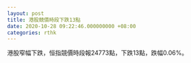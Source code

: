 ```yaml
---
layout: post
title: 港股競價時段下跌13點
date: 2020-10-28 09:22:46.000000000 +08:00
categories: rthk
---
```


港股窄幅下跌，恒指競價時段報24773點，下跌13點，跌幅0.06%。

